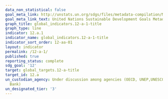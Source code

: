 ```yaml
---
data_non_statistical: false
goal_meta_link: http://unstats.un.org/sdgs/files/metadata-compilation/Metadata-Goal-12.pdf
goal_meta_link_text: United Nations Sustainable Development Goals Metadata (pdf 782kB)
graph_title: global_indicators.12-a-1-title
graph_type: line
indicator: 12.a.1
indicator_name: global_indicators.12-a-1-title
indicator_sort_order: 12-aa-01
layout: indicator
permalink: /12-a-1/
published: true
reporting_status: complete
sdg_goal: '12'
target: global_targets.12-a-title
target_id: 12.a
un_custodian_agency: Under discussion among agencies (OECD, UNEP,UNESCO-UIS,World
  Bank)
un_designated_tier: '3'
---
```

